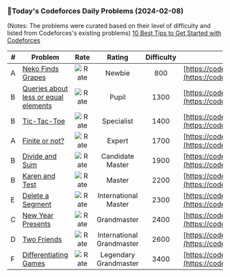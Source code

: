 ### 🌟Today's Codeforces Daily Problems (2024-02-08)
(Notes: The problems were curated based on their level of difficulty and listed from Codeforces's existing problems)
[10 Best Tips to Get Started with Codeforces](https://github.com/ika9810/Codeforces-Daily-Problems/blob/main/10%20Best%20Tips%20to%20Get%20Started%20with%20Codeforces.md)

| # | Problem | Rate| Rating | Difficulty | Contest |
|---| ----- | :--------: | :----------: | :----------: | ---------- |
|A|[Neko Finds Grapes](https://codeforces.com/contest/1152/problem/A)|![Rate](https://img.shields.io/badge/Newbie-800-lightgrey)|Newbie|800|[https://codeforces.com/contest/1152](https://codeforces.com/contest/1152)|
|B|[Queries about less or equal elements](https://codeforces.com/contest/600/problem/B)|![Rate](https://img.shields.io/badge/Pupil-1300-brightgreen)|Pupil|1300|[https://codeforces.com/contest/600](https://codeforces.com/contest/600)|
|B|[Tic-Tac-Toe](https://codeforces.com/contest/907/problem/B)|![Rate](https://img.shields.io/badge/Specialist-1400-9cf)|Specialist|1400|[https://codeforces.com/contest/907](https://codeforces.com/contest/907)|
|A|[Finite or not?](https://codeforces.com/contest/983/problem/A)|![Rate](https://img.shields.io/badge/Expert-1700-blue)|Expert|1700|[https://codeforces.com/contest/983](https://codeforces.com/contest/983)|
|B|[Divide and Sum](https://codeforces.com/contest/1444/problem/B)|![Rate](https://img.shields.io/badge/Candidate%20Master-1900-blueviolet)|Candidate Master|1900|[https://codeforces.com/contest/1444](https://codeforces.com/contest/1444)|
|B|[Karen and Test](https://codeforces.com/contest/815/problem/B)|![Rate](https://img.shields.io/badge/Master-2200-orange)|Master|2200|[https://codeforces.com/contest/815](https://codeforces.com/contest/815)|
|E|[Delete a Segment](https://codeforces.com/contest/1285/problem/E)|![Rate](https://img.shields.io/badge/International%20Master-2300-orange)|International Master|2300|[https://codeforces.com/contest/1285](https://codeforces.com/contest/1285)|
|C|[New Year Presents](https://codeforces.com/contest/1090/problem/C)|![Rate](https://img.shields.io/badge/Grandmaster-2400-red)|Grandmaster|2400|[https://codeforces.com/contest/1090](https://codeforces.com/contest/1090)|
|D|[Two Friends](https://codeforces.com/contest/8/problem/D)|![Rate](https://img.shields.io/badge/International%20Grandmaster-2600-red)|International Grandmaster|2600|[https://codeforces.com/contest/8](https://codeforces.com/contest/8)|
|F|[Differentiating Games](https://codeforces.com/contest/1442/problem/F)|![Rate](https://img.shields.io/badge/Legendary%20Grandmaster-3400-red)|Legendary Grandmaster|3400|[https://codeforces.com/contest/1442](https://codeforces.com/contest/1442)|
